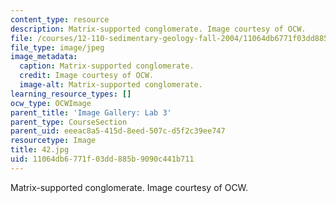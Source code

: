 ```yaml
---
content_type: resource
description: Matrix-supported conglomerate. Image courtesy of OCW.
file: /courses/12-110-sedimentary-geology-fall-2004/11064db6771f03dd885b9090c441b711_42.jpg
file_type: image/jpeg
image_metadata:
  caption: Matrix-supported conglomerate.
  credit: Image courtesy of OCW.
  image-alt: Matrix-supported conglomerate.
learning_resource_types: []
ocw_type: OCWImage
parent_title: 'Image Gallery: Lab 3'
parent_type: CourseSection
parent_uid: eeeac8a5-415d-8eed-507c-d5f2c39ee747
resourcetype: Image
title: 42.jpg
uid: 11064db6-771f-03dd-885b-9090c441b711
---
```

Matrix-supported conglomerate. Image courtesy of OCW.

